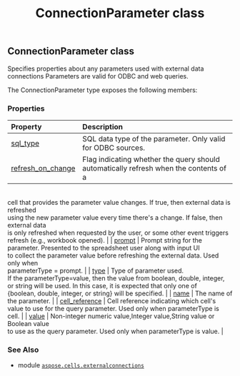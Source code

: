 ﻿---
title: ConnectionParameter class
second_title: Aspose.Cells for Python via .NET API References
description: 
type: docs
weight: 10
url: /aspose.cells.externalconnections/connectionparameter/
is_root: false
---

## ConnectionParameter class

Specifies properties about any parameters used with external data connections
Parameters are valid for ODBC and web queries.



The ConnectionParameter type exposes the following members:

### Properties
| Property | Description |
| :- | :- |
| [sql_type](/cells/python-net/aspose.cells.externalconnections/connectionparameter/sql_type) | SQL data type of the parameter. Only valid for ODBC sources. |
| [refresh_on_change](/cells/python-net/aspose.cells.externalconnections/connectionparameter/refresh_on_change) | Flag indicating whether the query should automatically refresh when the contents of a <br/>cell that provides the parameter value changes. If true, then external data is refreshed <br/>using the new parameter value every time there's a change. If false, then external data <br/>is only refreshed when requested by the user, or some other event triggers refresh (e.g., workbook opened). |
| [prompt](/cells/python-net/aspose.cells.externalconnections/connectionparameter/prompt) | Prompt string for the parameter. Presented to the spreadsheet user along with input UI <br/>to collect the parameter value before refreshing the external data. Used only when <br/>parameterType = prompt. |
| [type](/cells/python-net/aspose.cells.externalconnections/connectionparameter/type) | Type of parameter used.<br/>If the parameterType=value, then the value from boolean, double, integer, <br/>or string will be used.  In this case, it is expected that only one of <br/>{boolean, double, integer, or string} will be specified. |
| [name](/cells/python-net/aspose.cells.externalconnections/connectionparameter/name) | The name of the parameter. |
| [cell_reference](/cells/python-net/aspose.cells.externalconnections/connectionparameter/cell_reference) | Cell reference indicating which cell's value to use for the query parameter. Used only when parameterType is cell. |
| [value](/cells/python-net/aspose.cells.externalconnections/connectionparameter/value) | Non-integer numeric value,Integer value,String value or Boolean value<br/>to use as the query parameter. Used only when parameterType is value. |



### See Also
* module [`aspose.cells.externalconnections`](..)
